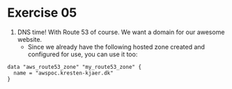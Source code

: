 # Exercise 05

1. DNS time! With Route 53 of course. We want a domain for our awesome website. 
    * Since we already have the following hosted zone created and configured for  use, you can use it too:
````
data "aws_route53_zone" "my_route53_zone" {
  name = "awspoc.kresten-kjaer.dk"
}
````
